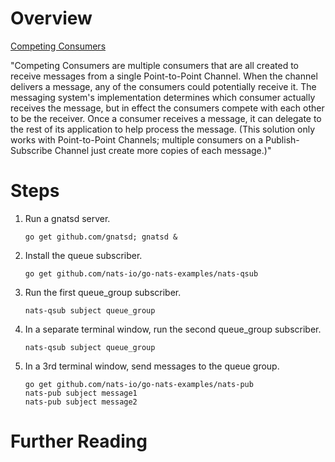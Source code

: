 # Overview
[Competing Consumers](http://www.enterpriseintegrationpatterns.com/patterns/messaging/CompetingConsumers.html)
	
"Competing Consumers are multiple consumers that are all created to receive messages from a single Point-to-Point Channel. When the channel delivers a message, any of the consumers could potentially receive it. The messaging system's implementation determines which consumer actually receives the message, but in effect the consumers compete with each other to be the receiver. Once a consumer receives a message, it can delegate to the rest of its application to help process the message. (This solution only works with Point-to-Point Channels; multiple consumers on a Publish-Subscribe Channel just create more copies of each message.)"


# Steps

1. Run a gnatsd server. 
	
	```
	go get github.com/gnatsd; gnatsd &
	```
	
1. Install the queue subscriber. 
	
	```
	go get github.com/nats-io/go-nats-examples/nats-qsub
	```
	
1. Run the first queue_group subscriber. 
	
	```
	nats-qsub subject queue_group
	```
	
1. In a separate terminal window, run the second queue_group subscriber. 
	
	```
	nats-qsub subject queue_group
	```
	
1. In a 3rd terminal window, send messages to the queue group. 
	
	```
	go get github.com/nats-io/go-nats-examples/nats-pub
	nats-pub subject message1
	nats-pub subject message2
	```

# Further Reading 
